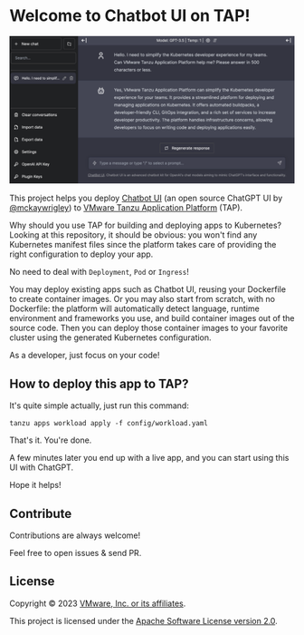 # Welcome to Chatbot UI on TAP!

![Chatbot UI running on TAP](chatbot-on-tap.png)

This project helps you deploy
[Chatbot UI](https://github.com/mckaywrigley/chatbot-ui)
(an open source ChatGPT UI by [@mckaywrigley](https://github.com/mckaywrigley)) to
[VMware Tanzu Application Platform](https://tanzu.vmware.com/application-platform) (TAP).

Why should you use TAP for building and deploying apps to Kubernetes?
Looking at this repository, it should be obvious: you won't find any
Kubernetes manifest files since the platform takes care of providing
the right configuration to deploy your app.

No need to deal with `Deployment`, `Pod` or `Ingress`!

You may deploy existing apps such as Chatbot UI, reusing your Dockerfile
to create container images. Or you may also start from scratch, with no Dockerfile:
the platform will automatically detect language, runtime environment and frameworks
you use, and build container images out of the source code.
Then you can deploy those container images to your favorite cluster
using the generated Kubernetes configuration.

As a developer, just focus on your code!

## How to deploy this app to TAP?

It's quite simple actually, just run this command:

```shell
tanzu apps workload apply -f config/workload.yaml
```

That's it. You're done.

A few minutes later you end up with a live app, and you can start using this UI
with ChatGPT.

Hope it helps!

## Contribute

Contributions are always welcome!

Feel free to open issues & send PR.

## License

Copyright &copy; 2023 [VMware, Inc. or its affiliates](https://vmware.com).

This project is licensed under the [Apache Software License version 2.0](https://www.apache.org/licenses/LICENSE-2.0).
